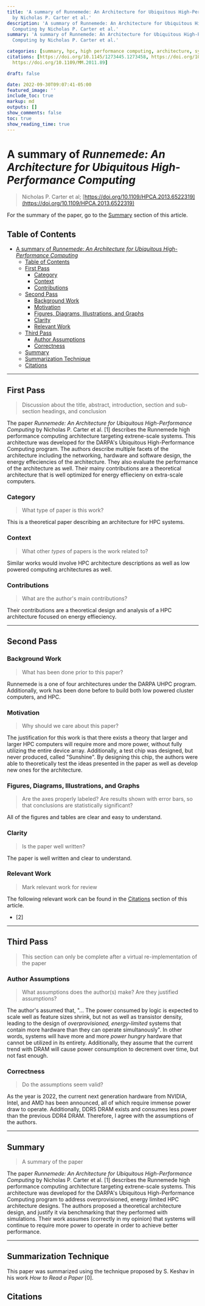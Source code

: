 ```yaml
---
title: 'A summary of Runnemede: An Architecture for Ubiquitous High-Performance Computing
  by Nicholas P. Carter et al.'
description: 'A summary of Runnemede: An Architecture for Ubiquitous High-Performance
  Computing by Nicholas P. Carter et al.'
summary: 'A summary of Runnemede: An Architecture for Ubiquitous High-Performance
  Computing by Nicholas P. Carter et al.'

categories: [summary, hpc, high performance computing, architecture, systems]
citations: [https://doi.org/10.1145/1273445.1273458, https://doi.org/10.1109/HPCA.2013.6522319,
  https://doi.org/10.1109/MM.2011.89]

draft: false

date: 2022-09-30T09:07:41-05:00
featured_image: ''
include_toc: true
markup: md
outputs: []
show_comments: false
toc: true
show_reading_time: true
---
```


# A summary of *Runnemede: An Architecture for Ubiquitous High-Performance Computing*

> Nicholas P. Carter et al;
> [https://doi.org/10.1109/HPCA.2013.6522319](https://doi.org/10.1109/HPCA.2013.6522319)

For the summary of the paper, go to the [Summary](#summary) section of this
article.

## Table of Contents

- [A summary of *Runnemede: An Architecture for Ubiquitous High-Performance Computing*](#a-summary-of-runnemede-an-architecture-for-ubiquitous-high-performance-computing)
  - [Table of Contents](#table-of-contents)
  - [First Pass](#first-pass)
    - [Category](#category)
    - [Context](#context)
    - [Contributions](#contributions)
  - [Second Pass](#second-pass)
    - [Background Work](#background-work)
    - [Motivation](#motivation)
    - [Figures, Diagrams, Illustrations, and Graphs](#figures-diagrams-illustrations-and-graphs)
    - [Clarity](#clarity)
    - [Relevant Work](#relevant-work)
  - [Third Pass](#third-pass)
    - [Author Assumptions](#author-assumptions)
    - [Correctness](#correctness)
  - [Summary](#summary)
  - [Summarization Technique](#summarization-technique)
  - [Citations](#citations)

______________________________________________________________________

## First Pass

> Discussion about the title, abstract, introduction, section and sub-section
> headings, and conclusion

The paper *Runnemede: An Architecture for Ubiquitous High-Performance Computing*
by Nicholas P. Carter et al. \[1\] describes the Runnemede high performance
computing architecture targeting extrene-scale systems. This architecture was
developed for the DARPA's Ubiquitous High-Performance Computing program. The
authors describe multiple facets of the architecture including the networking,
hardware and software design, the energy effeciencies of the architecture. They
also evaluate the performance of the architecture as well. Their mainy
contributions are a theoretical architecture that is well optimized for energy
effiecieny on extra-scale computers.

### Category

> What type of paper is this work?

This is a theoretical paper describing an architecture for HPC systems.

### Context

> What other *types* of papers is the work related to?

Similar works would involve HPC architecture descriptions as well as low powered
computing architectures as well.

### Contributions

> What are the author's main contributions?

Their contributions are a theoretical design and analysis of a HPC architecture
focused on energy effieciency.

______________________________________________________________________

## Second Pass

### Background Work

> What has been done prior to this paper?

Runnemede is a one of four architectures under the DARPA UHPC program.
Additionally, work has been done before to build both low powered cluster
computers, and HPC.

### Motivation

> Why should we care about this paper?

The justification for this work is that there exists a theory that larger and
larger HPC computers will require more and more power, without fully utilizing
the entire device array. Additionally, a test chip was designed, but never
produced, called "Sunshine". By designing this chip, the authors were able to
theoretically test the ideas presented in the paper as well as develop new ones
for the architecture.

### Figures, Diagrams, Illustrations, and Graphs

> Are the axes properly labeled? Are results shown with error bars, so that
> conclusions are statistically significant?

All of the figures and tables are clear and easy to understand.

### Clarity

> Is the paper well written?

The paper is well written and clear to understand.

### Relevant Work

> Mark relevant work for review

The following relevant work can be found in the [Citations](#citations) section
of this article.

- \[2\]

______________________________________________________________________

## Third Pass

> This section can only be complete after a virtual re-implementation of the
> paper

### Author Assumptions

> What assumptions does the author(s) make? Are they justified assumptions?

The author's assumed that, "... The power consumed by logic is expected to scale
well as feature sizes shrink, but not as well as transistor density, leading to
the design of *overprovisioned, energy-limited* systems that contain more
hardware than they can operate simultanously". In other words, systems will have
more and more *power hungry* hardware that cannot be utilized in its entirety.
Additionally, they assume that the current trend with DRAM will cause power
consumption to decrement over time, but not fast enough.

### Correctness

> Do the assumptions seem valid?

As the year is 2022, the current next generation hardware from NVIDIA, Intel,
and AMD has been announced, all of which require immense power draw to operate.
Additionally, DDR5 DRAM exists and consumes less power than the previous DDR4
DRAM. Therefore, I agree with the assumptions of the authors.

______________________________________________________________________

## Summary

> A summary of the paper

The paper *Runnemede: An Architecture for Ubiquitous High-Performance Computing*
by Nicholas P. Carter et al. \[1\] describes the Runnemede high performance
computing architecture targeting extrene-scale systems. This architecture was
developed for the DARPA's Ubiquitous High-Performance Computing program to
address overprovisioned, energy limited HPC architecture designs. The authors
proposed a theoretical architecture design, and justify it via benchmarking that
they performed with simulations. Their work assumes (correctly in my opinion)
that systems will continue to require more power to operate in order to achieve
better performance.

______________________________________________________________________

## Summarization Technique

This paper was summarized using the technique proposed by S. Keshav in his work
*How to Read a Paper* \[0\].

## Citations
